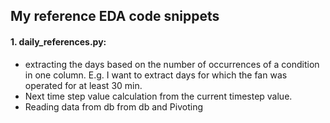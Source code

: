 ## My reference EDA code snippets
#### 1. daily_references.py:
- extracting the days based on the number of occurrences of a condition in one column. E.g. I want to extract days for which the fan was operated for at least 30 min.
- Next time step value calculation from the current timestep value.
- Reading data from db from db and Pivoting
   
